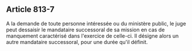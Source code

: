 Article 813-7
----
A la demande de toute personne intéressée ou du ministère public, le juge peut
dessaisir le mandataire successoral de sa mission en cas de manquement
caractérisé dans l'exercice de celle-ci. Il désigne alors un autre mandataire
successoral, pour une durée qu'il définit.
